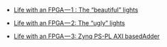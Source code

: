+ [Life with an FPGA — 1 : The “beautiful” lights](https://medium.com/@prateek22sri/life-with-an-fpga-1-the-beautiful-lights-766b07740c7a)
+ [Life with an FPGA — 2: The “ugly” lights](https://medium.com/@prateek22sri/life-with-an-fpga-2-the-ugly-lights-d67eb60b2c64)

 + [Life with an FPGA — 3: Zynq PS-PL AXI basedAdder](https://medium.com/@prateek22sri/life-with-an-fpga-3-zynq-ps-pl-axi-basedadder-ece25805e5c6)
